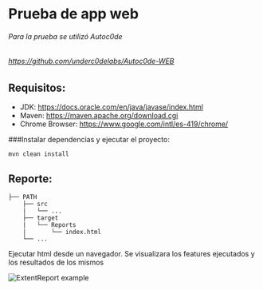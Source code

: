 # Prueba de app web 
###### Para la prueba se utilizó Autoc0de
###### https://github.com/underc0delabs/Autoc0de-WEB

## Requisitos:
+ JDK: https://docs.oracle.com/en/java/javase/index.html
+ Maven: https://maven.apache.org/download.cgi
+ Chrome Browser: https://www.google.com/intl/es-419/chrome/



###Instalar dependencias y ejecutar el proyecto: 

```mvn clean install```

## Reporte:
```
├── PATH
    ├── src
    |   └── ...
    ├── target
    |   └── Reports
    |       └── index.html
    └── ...

```
Ejecutar html desde un navegador. Se visualizara los features ejecutados y los resultados de los mismos

![ExtentReport example](img/report2.PNG)
